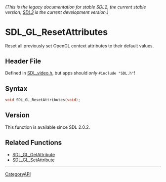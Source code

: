 ###### (This is the legacy documentation for stable SDL2, the current stable version; [SDL3](https://wiki.libsdl.org/SDL3/) is the current development version.)
# SDL_GL_ResetAttributes

Reset all previously set OpenGL context attributes to their default values.

## Header File

Defined in [SDL_video.h](https://github.com/libsdl-org/SDL/blob/SDL2/include/SDL_video.h), but apps should _only_ `#include "SDL.h"`!

## Syntax

```c
void SDL_GL_ResetAttributes(void);

```

## Version

This function is available since SDL 2.0.2.

## Related Functions

* [SDL_GL_GetAttribute](SDL_GL_GetAttribute)
* [SDL_GL_SetAttribute](SDL_GL_SetAttribute)

----
[CategoryAPI](CategoryAPI)

